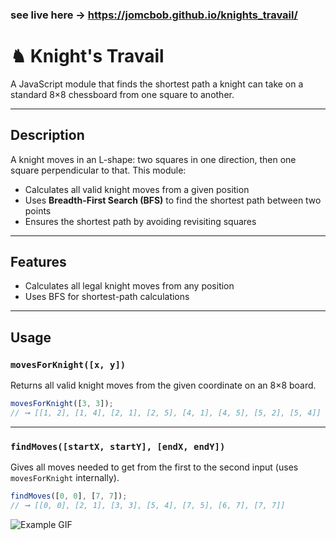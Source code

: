 ### see live here -> https://jomcbob.github.io/knights_travail/

# ♞ Knight's Travail

A JavaScript module that finds the shortest path a knight can take on a standard 8×8 chessboard from one square to another.

---

## Description

A knight moves in an L-shape: two squares in one direction, then one square perpendicular to that. This module:

- Calculates all valid knight moves from a given position
- Uses **Breadth-First Search (BFS)** to find the shortest path between two points
- Ensures the shortest path by avoiding revisiting squares

---

## Features

-  Calculates all legal knight moves from any position  
-  Uses BFS for shortest-path calculations

---

##  Usage

### `movesForKnight([x, y])`

Returns all valid knight moves from the given coordinate on an 8×8 board.

```js
movesForKnight([3, 3]);
// ➞ [[1, 2], [1, 4], [2, 1], [2, 5], [4, 1], [4, 5], [5, 2], [5, 4]]
```

---

### `findMoves([startX, startY], [endX, endY])`

Gives all moves needed to get from the first to the second input (uses `movesForKnight` internally).

```js
findMoves([0, 0], [7, 7]);
// ➞ [[0, 0], [2, 1], [3, 3], [5, 4], [7, 5], [6, 7], [7, 7]]
```
![Example GIF](src/assets/giphy.gif)

